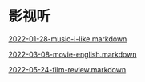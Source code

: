 # 影视听

[2022-01-28-music-i-like.markdown](2022-01-28-music-i-like.markdo/2022-01-28-music-i-like.markdown.md "2022-01-28-music-i-like.markdown")

[2022-03-08-movie-english.markdown](2022-03-08-movie-english.markd/2022-03-08-movie-english.markdown.md "2022-03-08-movie-english.markdown")

[2022-05-24-film-review.markdown](2022-05-24-film-review.markdow/2022-05-24-film-review.markdown.md "2022-05-24-film-review.markdown")
